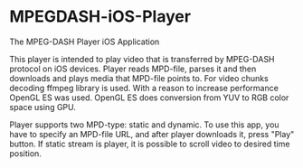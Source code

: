# MPEGDASH-iOS-Player
The MPEG-DASH Player iOS Application

This player is intended to play video that is transferred by MPEG-DASH protocol on iOS devices.
Player reads MPD-file, parses it and then downloads and plays media that MPD-file points to.
For video chunks decoding ffmpeg library is used.
With a reason to increase performance OpenGL ES was used. OpenGL ES does conversion from YUV to RGB color space using GPU.

Player supports two MPD-type: static and dynamic.
To use this app, you have to specify an MPD-file URL, and after player downloads it, press "Play" button.
If static stream is player, it is possible to scroll video to desired time position.

